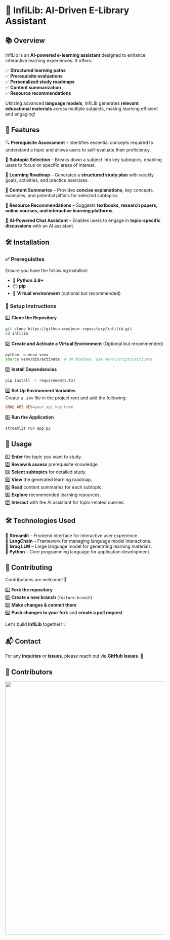 # 🚀 **InfiLib: AI-Driven E-Library Assistant**  

## 📚 **Overview**  

InfiLib is an **AI-powered e-learning assistant** designed to enhance interactive learning experiences. It offers:  

✅ **Structured learning paths**  
✅ **Prerequisite evaluations**  
✅ **Personalized study roadmaps**  
✅ **Content summarization**  
✅ **Resource recommendations**  

Utilizing advanced **language models**, InfiLib generates **relevant educational materials** across multiple subjects, making learning efficient and engaging!  


## 🌟 **Features**  

🔍 **Prerequisite Assessment** – Identifies essential concepts required to understand a topic and allows users to self-evaluate their proficiency.  

📂 **Subtopic Selection** – Breaks down a subject into key subtopics, enabling users to focus on specific areas of interest.  

📆 **Learning Roadmap** – Generates a **structured study plan** with weekly goals, activities, and practice exercises.  

📑 **Content Summaries** – Provides **concise explanations**, key concepts, examples, and potential pitfalls for selected subtopics.  

📖 **Resource Recommendations** – Suggests **textbooks, research papers, online courses, and interactive learning platforms**.  

🤖 **AI-Powered Chat Assistant** – Enables users to engage in **topic-specific discussions** with an AI assistant.  


## 🛠️ **Installation**  

### ✅ **Prerequisites**  
Ensure you have the following installed:  

- 🐍 **Python 3.8+**  
- 📦 **pip**  
- 🔹 **Virtual environment** (optional but recommended)  

### 🚀 **Setup Instructions**  

1️⃣ **Clone the Repository**  
   ```bash
   git clone https://github.com/your-repository/infilib.git
   cd infilib
   ```  

2️⃣ **Create and Activate a Virtual Environment** (Optional but recommended)  
   ```bash
   python -m venv venv
   source venv/bin/activate  # On Windows, use venv\Scripts\activate
   ```  

3️⃣ **Install Dependencies**  
   ```bash
   pip install -r requirements.txt
   ```  

4️⃣ **Set Up Environment Variables**  
   Create a `.env` file in the project root and add the following:  
   ```ini
   GROQ_API_KEY=your_api_key_here
   ```  

5️⃣ **Run the Application**  
   ```bash
   streamlit run app.py
   ```  


## 🎯 **Usage**  

1️⃣ **Enter** the topic you want to study.  
2️⃣ **Review & assess** prerequisite knowledge.  
3️⃣ **Select subtopics** for detailed study.  
4️⃣ **View** the generated learning roadmap.  
5️⃣ **Read** content summaries for each subtopic.  
6️⃣ **Explore** recommended learning resources.  
7️⃣ **Interact** with the AI assistant for topic-related queries.  


## 🛠️ **Technologies Used**  

🎨 **Streamlit** – Frontend interface for interactive user experience.  
🔗 **LangChain** – Framework for managing language model interactions.  
🧠 **Groq LLM** – Large language model for generating learning materials.  
🐍 **Python** – Core programming language for application development.  


## 🤝 **Contributing**  

Contributions are welcome! 🚀  

1️⃣ **Fork the repository**  
2️⃣ **Create a new branch** (`feature-branch`)  
3️⃣ **Make changes & commit them**  
4️⃣ **Push changes to your fork** and **create a pull request**  

Let's build **InfiLib** together! 💡  


## 📬 **Contact**  

For any **inquiries** or **issues**, please reach out via **GitHub Issues**. 🚀  


## 👥 **Contributors**  

<p>
  <img src="https://api.vaunt.dev/v1/github/entities/Ketopluto/repositories/InfiLib/contributors?format=svg&limit=54" width="800"/>
</p>  
